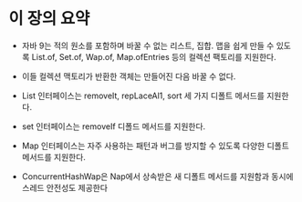 # 이 장의 요약
- 자바 9는 적의 원소를 포함하며 바꿀 수 없는 리스트, 집합. 맵을 쉽게 만들 수 있도록 List.of, Set.of, Wap.of, Map.ofEntries 등의 컬렉션 팩토리를 지원한다.


- 이들 컬렉션 맥토리가 반환한 객체는 만들어진 다음 바꿀 수 없다.


- List 인터페이스는 removeIt, repLaceAl1, sort 세 가지 디폴트 메서드를 지원한다.


- set 인터페이스는 removeIf 디폴드 메서드를 지원한다.


- Map 인터페이스는 자주 사용하는 패턴과 버그를 방지할 수 있도록 다양한 디폴트 메서드를 지원한다.


- ConcurrentHashWap은 Nap에서 상속받은 새 디폴트 메서드를 지원함과 동시에 스레드 안전성도 제공한다